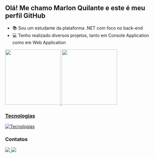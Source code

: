 ## Olá! Me chamo Marlon Quilante e este é meu perfil GitHub

- 📚 Sou um estudante da plataforma .NET com foco no back-end
- 💻 Tenho realizado diversos projetos, tanto em Console Application como em Web Application

<div>
  <a href="https://github.com/marlon-quilante">
  <img height="180em" src="https://github-readme-stats.vercel.app/api?username=marlon-quilante&show_icons=true&theme=github_dark&include_all_commits=true&count_private=true&hide_rank=true"/>
  <img height="180em" src="https://github-readme-stats.vercel.app/api/top-langs/?username=marlon-quilante&layout=compact&langs_count=16&theme=github_dark"/>
</div>

### Tecnologias
[![Tecnologias](https://skillicons.dev/icons?i=git,github,cs,dotnet,visualstudio,html,css,js)](https://skillicons.dev)

### Contatos
<div>
  <a href="mailto:marlonquilante@gmail.com" target="_blank">
    <img src="https://skillicons.dev/icons?i=gmail" target="_blank">
  </a>

  <a href="https://www.linkedin.com/in/marlon-quilante-37a928197" target="_blank">
    <img src="https://skillicons.dev/icons?i=linkedin" target="_blank">
  </a>
</div>
